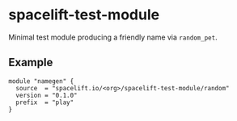 # spacelift-test-module

Minimal test module producing a friendly name via `random_pet`.

## Example
```hcl
module "namegen" {
  source  = "spacelift.io/<org>/spacelift-test-module/random"
  version = "0.1.0"
  prefix  = "play"
}
